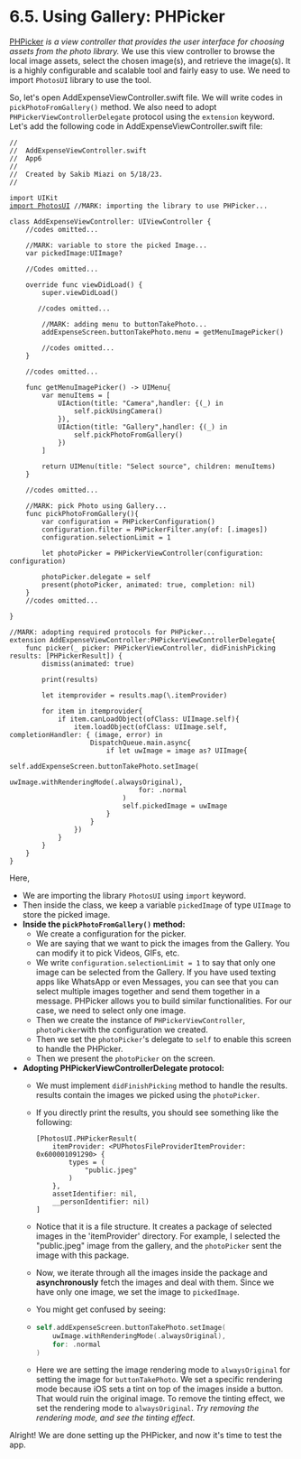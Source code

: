 # 6.5. Using Gallery: PHPicker

[PHPicker](https://developer.apple.com/documentation/photokit/phpickerviewcontroller) _is a view controller that provides the user interface for choosing assets from the photo library._ We use this view controller to browse the local image assets, select the chosen image(s), and retrieve the image(s). It is a highly configurable and scalable tool and fairly easy to use. We need to import `PhotosUI` library to use the tool.

So, let's open AddExpenseViewController.swift file. We will write codes in `pickPhotoFromGallery()` method. We also need to adopt `PHPickerViewControllerDelegate` protocol using the `extension` keyword. Let's add the following code in AddExpenseViewController.swift file:

<pre class="language-swift"><code class="lang-swift">//
//  AddExpenseViewController.swift
//  App6
//
//  Created by Sakib Miazi on 5/18/23.
//

import UIKit
<a data-footnote-ref href="#user-content-fn-1">import PhotosUI</a> //MARK: importing the library to use PHPicker...

class AddExpenseViewController: UIViewController {
    //codes omitted...
    
    //MARK: variable to store the picked Image...
    var pickedImage:UIImage?
    
    //Codes omitted...
    
    override func viewDidLoad() {
        super.viewDidLoad()
        
       //codes omitted...
        
        //MARK: adding menu to buttonTakePhoto...
        addExpenseScreen.buttonTakePhoto.menu = getMenuImagePicker()
        
        //codes omitted...
    }
    
    //codes omitted...
    
    func getMenuImagePicker() -> UIMenu{
        var menuItems = [
            UIAction(title: "Camera",handler: {(_) in
                self.pickUsingCamera()
            }),
            UIAction(title: "Gallery",handler: {(_) in
                self.pickPhotoFromGallery()
            })
        ]
        
        return UIMenu(title: "Select source", children: menuItems)
    }
    
    //codes omitted...
    
    //MARK: pick Photo using Gallery...
    func pickPhotoFromGallery(){
        var configuration = PHPickerConfiguration()
        configuration.filter = PHPickerFilter.any(of: [.images])
        configuration.selectionLimit = 1
        
        let photoPicker = PHPickerViewController(configuration: configuration)
        
        photoPicker.delegate = self
        present(photoPicker, animated: true, completion: nil)
    }
    //codes omitted...

}

//MARK: adopting required protocols for PHPicker...
extension AddExpenseViewController:PHPickerViewControllerDelegate{
    func picker(_ picker: PHPickerViewController, didFinishPicking results: [PHPickerResult]) {
        dismiss(animated: true)
        
        print(results)
        
        let itemprovider = results.map(\.itemProvider)
        
        for item in itemprovider{
            if item.canLoadObject(ofClass: UIImage.self){
                item.loadObject(ofClass: UIImage.self, completionHandler: { (image, error) in
                    DispatchQueue.main.async{
                        if let uwImage = image as? UIImage{
                            self.addExpenseScreen.buttonTakePhoto.setImage(
                                uwImage.withRenderingMode(.alwaysOriginal),
                                for: .normal
                            )
                            self.pickedImage = uwImage
                        }
                    }
                })
            }
        }
    }
}
</code></pre>

Here,

* We are importing the library `PhotosUI` using `import` keyword.
* Then inside the class, we keep a variable `pickedImage` of type `UIImage` to store the picked image.
* **Inside the `pickPhotoFromGallery()` method:**
  * We create a configuration for the picker.
  * We are saying that we want to pick the images from the Gallery. You can modify it to pick Videos, GIFs, etc.
  * We write `configuration.selectionLimit = 1` to say that only one image can be selected from the Gallery. If you have used texting apps like WhatsApp or even Messages, you can see that you can select multiple images together and send them together in a message. PHPicker allows you to build similar functionalities. For our case, we need to select only one image.
  * Then we create the instance of `PHPickerViewController`, `photoPicker`with the configuration we created.
  * Then we set the `photoPicker`'s delegate to `self` to enable this screen to handle the PHPicker.
  * Then we present the `photoPicker` on the screen.
* **Adopting PHPickerViewControllerDelegate protocol:**
  * We must implement `didFinishPicking` method to handle the results. results contain the images we picked using the `photoPicker`.
  *   If you directly print the results, you should see something like the following:

      ```
      [PhotosUI.PHPickerResult(
          itemProvider: <PUPhotosFileProviderItemProvider: 0x600001091290> {
              types = (
                  "public.jpeg"
              )
          }, 
          assetIdentifier: nil, 
          __personIdentifier: nil)
      ]
      ```
  * Notice that it is a file structure. It creates a package of selected images in the 'itemProvider' directory. For example, I selected the "public.jpeg" image from the gallery, and the `photoPicker` sent the image with this package.
  * Now, we iterate through all the images inside the package and **asynchronously** fetch the images and deal with them. Since we have only one image, we set the image to `pickedImage`.
  * You might get confused by seeing:
  * ```swift
    self.addExpenseScreen.buttonTakePhoto.setImage(
        uwImage.withRenderingMode(.alwaysOriginal),
        for: .normal
    )
    ```
  * Here we are setting the image rendering mode to `alwaysOriginal` for setting the image for `buttonTakePhoto`. We set a specific rendering mode because iOS sets a tint on top of the images inside a button. That would ruin the original image. To remove the tinting effect, we set the rendering mode to `alwaysOriginal`. _Try removing the rendering mode, and see the tinting effect._

Alright! We are done setting up the PHPicker, and now it's time to test the app.

<figure><img src="../.gitbook/assets/6.5.one (1).gif" alt=""><figcaption></figcaption></figure>

[^1]: importing required library.
